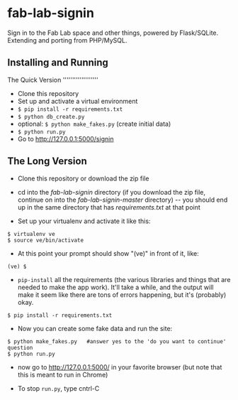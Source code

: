 fab-lab-signin
==============

Sign in to the Fab Lab space and other things, powered by Flask/SQLite.
Extending and porting from PHP/MySQL.


Installing and Running
--------------------------

The Quick Version
'''''''''''''''''''
* Clone this repository
* Set up and activate a virtual environment
* ```$ pip install -r requirements.txt```
* ```$ python db_create.py```
* optional: ```$ python make_fakes.py``` (create initial data)
* ```$ python run.py```
*  Go to http://127.0.0.1:5000/signin

The Long Version
----------------
* Clone this repository or download the zip file

* cd into the *fab-lab-signin* directory (if you download the zip file,
continue on into the *fab-lab-signin-master* directory) -- you should end up in
the same directory that has *requirements.txt* at that point

* Set up your virtualenv and activate it like this:
```
$ virtualenv ve
$ source ve/bin/activate
```

* At this point your prompt should show "(ve)" in front of it, like:
```
(ve) $
```

* ```pip-install``` all the requirements (the various libraries and things that
are needed to make the app work). It'll take a while, and the output will make
it  seem like there are tons of errors happening, but it's (probably) okay.
```
$ pip install -r requirements.txt
```

* Now you can create some fake data and run the site:
```
$ python make_fakes.py   #answer yes to the 'do you want to continue' question
$ python run.py
```

* now go to http://127.0.0.1:5000/  in your favorite browser (but note that this is meant to run in Chrome)

* To stop ``run.py``, type cntrl-C
